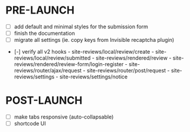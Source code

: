 # PRE-LAUNCH
- [ ] add default and minimal styles for the submission form
- [ ] finish the documentation
- [ ] migrate all settings (ie. copy keys from Invisible recaptcha plugin)
- [-] verify all v2 hooks
      - site-reviews/local/review/create
      - site-reviews/local/review/submitted
      - site-reviews/rendered/review
      - site-reviews/rendered/review-form/login-register
      - site-reviews/router/ajax/request
      - site-reviews/router/post/request
      - site-reviews/settings
      - site-reviews/settings/notice

# POST-LAUNCH
- [ ] make tabs responsive (auto-collapsable)
- [ ] shortcode UI
